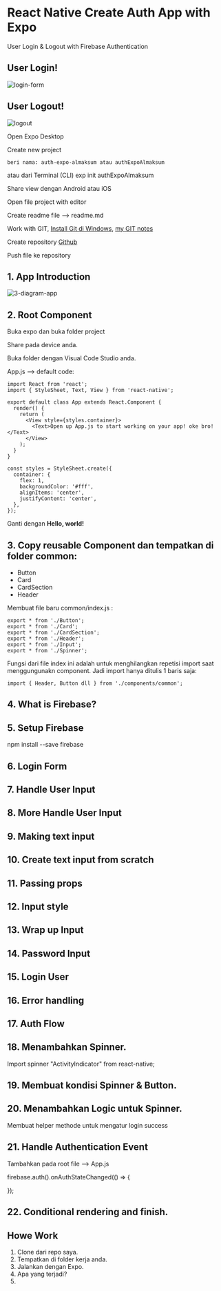 # React Native Create Auth App with Expo

User Login & Logout with Firebase Authentication 

## User Login!

![login-form](http://res.cloudinary.com/medioxtra/image/upload/c_scale,h_400,w_300/v1500284453/auth-expo/login-form.jpg)

## User Logout!

![logout](http://res.cloudinary.com/medioxtra/image/upload/c_scale,h_400,w_300/v1500302449/auth-expo/logout.jpg)

Open Expo Desktop

Create new project

    beri nama: auth-expo-almaksum atau authExpoAlmaksum

atau dari Terminal (CLI) exp init authExpoAlmaksum

Share view dengan Android atau iOS

Open file project with editor

Create readme file --> readme.md

Work with GIT, [Install Git di Windows](https://git-for-windows.github.io/), [my GIT notes](https://github.com/vanbumi/CodeJournal/tree/master/GIT)

Create repository [Github](https://github.com/)

Push file ke repository

## 1. App Introduction

![3-diagram-app](http://res.cloudinary.com/medioxtra/image/upload/c_scale,h_351,w_300/v1500363795/auth-expo/3-diagram-app.jpg)

## 2. Root Component

Buka expo dan buka folder project 

Share pada device anda.

Buka folder dengan Visual Code Studio anda.

App.js --> default code:

    import React from 'react';
    import { StyleSheet, Text, View } from 'react-native';

    export default class App extends React.Component {
      render() {
        return (
          <View style={styles.container}>
            <Text>Open up App.js to start working on your app! oke bro!</Text>
          </View>
        );
      }
    }

    const styles = StyleSheet.create({
      container: {
        flex: 1,
        backgroundColor: '#fff',
        alignItems: 'center',
        justifyContent: 'center',
      },
    });

Ganti dengan **Hello, world!**    

## 3. Copy reusable Component dan tempatkan di folder common:

* Button
* Card
* CardSection
* Header

Membuat file baru common/index.js :

    export * from './Button';
    export * from './Card';
    export * from './CardSection';
    export * from './Header';
    export * from './Input';
    export * from './Spinner';

Fungsi dari file index ini adalah untuk menghilangkan repetisi import saat menggungunakn component. Jadi import hanya ditulis 1 baris saja:

    import { Header, Button dll } from './components/common';

## 4. What is Firebase?

## 5. Setup Firebase 

  npm install --save firebase

## 6. Login Form

## 7. Handle User Input

## 8. More Handle User Input

## 9. Making text input 

## 10. Create text input from scratch

## 11. Passing props

## 12. Input style

## 13. Wrap up Input

## 14. Password Input

## 15. Login User

## 16. Error handling

## 17. Auth Flow

## 18. Menambahkan Spinner.

Import spinner "ActivityIndicator" from react-native;

## 19. Membuat kondisi Spinner & Button.

## 20. Menambahkan Logic untuk Spinner.

Membuat helper methode untuk mengatur login success

## 21. Handle Authentication Event

Tambahkan pada root file --> App.js

  firebase.auth().onAuthStateChanged(() => {

  });

## 22. Conditional rendering and finish.

## Howe Work

1. Clone dari repo saya.
2. Tempatkan di folder kerja anda.
3. Jalankan dengan Expo.
4. Apa yang terjadi?
5.  

